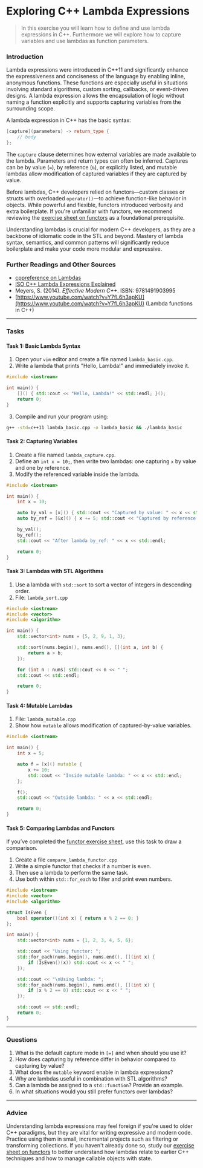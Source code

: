 <!---
{
  "id": "58818b9a-23fe-4cf2-83f4-08bc3ff1cff5",
  "depends_on": ["functors"],
  "author": "Stephan Bökelmann",
  "first_used": "2025-05-20",
  "keywords": ["C++", "Lambda", "Functional Programming", "Closures"]
}
--->

# Exploring C++ Lambda Expressions

> In this exercise you will learn how to define and use lambda expressions in C++. Furthermore we will explore how to capture variables and use lambdas as function parameters.

### Introduction

Lambda expressions were introduced in C++11 and significantly enhance the expressiveness and conciseness of the language by enabling inline, anonymous functions. These functions are especially useful in situations involving standard algorithms, custom sorting, callbacks, or event-driven designs. A lambda expression allows the encapsulation of logic without naming a function explicitly and supports capturing variables from the surrounding scope.

A lambda expression in C++ has the basic syntax:

```cpp
[capture](parameters) -> return_type {
    // body
};
```

The `capture` clause determines how external variables are made available to the lambda. Parameters and return types can often be inferred. Captures can be by value (`=`), by reference (`&`), or explicitly listed, and mutable lambdas allow modification of captured variables if they are captured by value.

Before lambdas, C++ developers relied on functors—custom classes or structs with overloaded `operator()`—to achieve function-like behavior in objects. While powerful and flexible, functors introduced verbosity and extra boilerplate. If you're unfamiliar with functors, we recommend reviewing the [exercise sheet on functors](#) as a foundational prerequisite.

Understanding lambdas is crucial for modern C++ developers, as they are a backbone of idiomatic code in the STL and beyond. Mastery of lambda syntax, semantics, and common patterns will significantly reduce boilerplate and make your code more modular and expressive.

### Further Readings and Other Sources

* [cppreference on Lambdas](https://en.cppreference.com/w/cpp/language/lambda)
* [ISO C++ Lambda Expressions Explained](https://isocpp.org/wiki/faq/lambdas)
* Meyers, S. (2014). *Effective Modern C++*. ISBN: 9781491903995
* [https://www.youtube.com/watch?v=Y7fL6h3apKU](https://www.youtube.com/watch?v=Y7fL6h3apKU) (Lambda functions in C++)

---

### Tasks

#### Task 1: Basic Lambda Syntax

1. Open your `vim` editor and create a file named `lambda_basic.cpp`.
2. Write a lambda that prints "Hello, Lambda!" and immediately invoke it.

```cpp
#include <iostream>

int main() {
    []() { std::cout << "Hello, Lambda!" << std::endl; }();
    return 0;
}
```

3. Compile and run your program using:

```sh
g++ -std=c++11 lambda_basic.cpp -o lambda_basic && ./lambda_basic
```

#### Task 2: Capturing Variables

1. Create a file named `lambda_capture.cpp`.
2. Define an `int x = 10;`, then write two lambdas: one capturing `x` by value and one by reference.
3. Modify the referenced variable inside the lambda.

```cpp
#include <iostream>

int main() {
    int x = 10;

    auto by_val = [x]() { std::cout << "Captured by value: " << x << std::endl; };
    auto by_ref = [&x]() { x += 5; std::cout << "Captured by reference: " << x << std::endl; };

    by_val();
    by_ref();
    std::cout << "After lambda by_ref: " << x << std::endl;

    return 0;
}
```

#### Task 3: Lambdas with STL Algorithms

1. Use a lambda with `std::sort` to sort a vector of integers in descending order.
2. File: `lambda_sort.cpp`

```cpp
#include <iostream>
#include <vector>
#include <algorithm>

int main() {
    std::vector<int> nums = {5, 2, 9, 1, 3};

    std::sort(nums.begin(), nums.end(), [](int a, int b) {
        return a > b;
    });

    for (int n : nums) std::cout << n << " ";
    std::cout << std::endl;

    return 0;
}
```

#### Task 4: Mutable Lambdas

1. File: `lambda_mutable.cpp`
2. Show how `mutable` allows modification of captured-by-value variables.

```cpp
#include <iostream>

int main() {
    int x = 5;

    auto f = [x]() mutable {
        x += 10;
        std::cout << "Inside mutable lambda: " << x << std::endl;
    };

    f();
    std::cout << "Outside lambda: " << x << std::endl;

    return 0;
}
```

#### Task 5: Comparing Lambdas and Functors

If you’ve completed the [functor exercise sheet](#), use this task to draw a comparison.

1. Create a file `compare_lambda_functor.cpp`
2. Write a simple functor that checks if a number is even.
3. Then use a lambda to perform the same task.
4. Use both within `std::for_each` to filter and print even numbers.

```cpp
#include <iostream>
#include <vector>
#include <algorithm>

struct IsEven {
    bool operator()(int x) { return x % 2 == 0; }
};

int main() {
    std::vector<int> nums = {1, 2, 3, 4, 5, 6};

    std::cout << "Using functor: ";
    std::for_each(nums.begin(), nums.end(), [](int x) {
        if (IsEven()(x)) std::cout << x << " ";
    });

    std::cout << "\nUsing lambda: ";
    std::for_each(nums.begin(), nums.end(), [](int x) {
        if (x % 2 == 0) std::cout << x << " ";
    });

    std::cout << std::endl;
    return 0;
}
```

---

### Questions

1. What is the default capture mode in `[=]` and when should you use it?
2. How does capturing by reference differ in behavior compared to capturing by value?
3. What does the `mutable` keyword enable in lambda expressions?
4. Why are lambdas useful in combination with STL algorithms?
5. Can a lambda be assigned to a `std::function`? Provide an example.
6. In what situations would you still prefer functors over lambdas?

---

### Advice

Understanding lambda expressions may feel foreign if you're used to older C++ paradigms, but they are vital for writing expressive and modern code. Practice using them in small, incremental projects such as filtering or transforming collections. If you haven't already done so, study our [exercise sheet on functors](#) to better understand how lambdas relate to earlier C++ techniques and how to manage callable objects with state.
